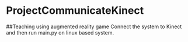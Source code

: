 # ProjectCommunicateKinect
##Teaching using augmented reality game
Connect the system to Kinect and then run main.py on linux based system.
